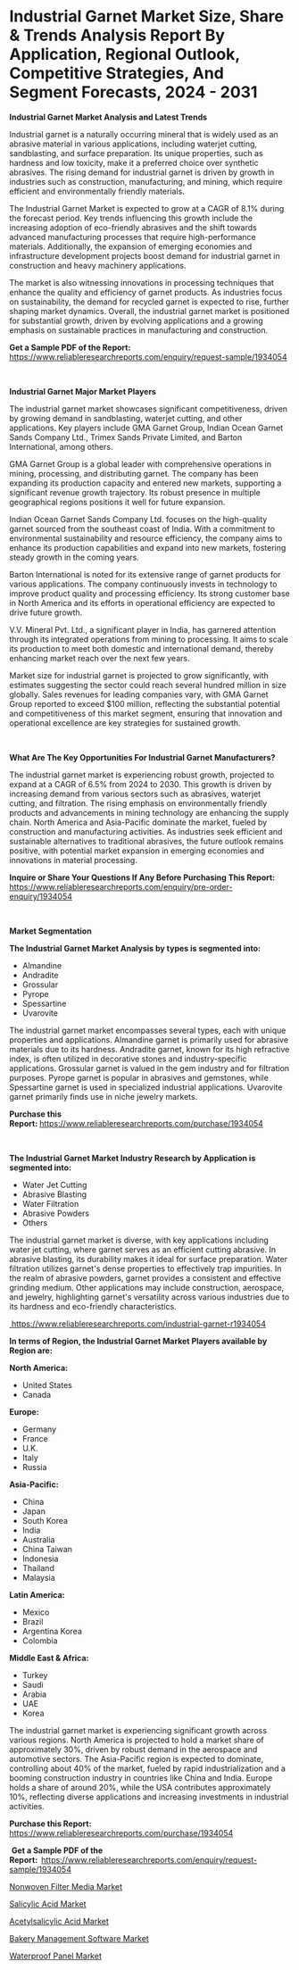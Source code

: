 <p><h1>Industrial Garnet Market Size, Share & Trends Analysis Report By Application, Regional Outlook, Competitive Strategies, And Segment Forecasts, 2024 - 2031</h1></p><p><strong>Industrial Garnet Market Analysis and Latest Trends</strong></p>
<p><p>Industrial garnet is a naturally occurring mineral that is widely used as an abrasive material in various applications, including waterjet cutting, sandblasting, and surface preparation. Its unique properties, such as hardness and low toxicity, make it a preferred choice over synthetic abrasives. The rising demand for industrial garnet is driven by growth in industries such as construction, manufacturing, and mining, which require efficient and environmentally friendly materials.</p><p>The Industrial Garnet Market is expected to grow at a CAGR of 8.1% during the forecast period. Key trends influencing this growth include the increasing adoption of eco-friendly abrasives and the shift towards advanced manufacturing processes that require high-performance materials. Additionally, the expansion of emerging economies and infrastructure development projects boost demand for industrial garnet in construction and heavy machinery applications.</p><p>The market is also witnessing innovations in processing techniques that enhance the quality and efficiency of garnet products. As industries focus on sustainability, the demand for recycled garnet is expected to rise, further shaping market dynamics. Overall, the industrial garnet market is positioned for substantial growth, driven by evolving applications and a growing emphasis on sustainable practices in manufacturing and construction.</p></p>
<p><strong>Get a Sample PDF of the Report:&nbsp;</strong> <a href="https://www.reliableresearchreports.com/enquiry/request-sample/1934054?utm_campaign=10&utm_medium=2&utm_source=Github&utm_content=ia&utm_term=14112024&utm_id=industrial-garnet">https://www.reliableresearchreports.com/enquiry/request-sample/1934054</a></p>
<p>&nbsp;</p>
<p><strong>Industrial Garnet Major Market Players</strong></p>
<p><p>The industrial garnet market showcases significant competitiveness, driven by growing demand in sandblasting, waterjet cutting, and other applications. Key players include GMA Garnet Group, Indian Ocean Garnet Sands Company Ltd., Trimex Sands Private Limited, and Barton International, among others.</p><p>GMA Garnet Group is a global leader with comprehensive operations in mining, processing, and distributing garnet. The company has been expanding its production capacity and entered new markets, supporting a significant revenue growth trajectory. Its robust presence in multiple geographical regions positions it well for future expansion.</p><p>Indian Ocean Garnet Sands Company Ltd. focuses on the high-quality garnet sourced from the southeast coast of India. With a commitment to environmental sustainability and resource efficiency, the company aims to enhance its production capabilities and expand into new markets, fostering steady growth in the coming years.</p><p>Barton International is noted for its extensive range of garnet products for various applications. The company continuously invests in technology to improve product quality and processing efficiency. Its strong customer base in North America and its efforts in operational efficiency are expected to drive future growth.</p><p>V.V. Mineral Pvt. Ltd., a significant player in India, has garnered attention through its integrated operations from mining to processing. It aims to scale its production to meet both domestic and international demand, thereby enhancing market reach over the next few years.</p><p>Market size for industrial garnet is projected to grow significantly, with estimates suggesting the sector could reach several hundred million in size globally. Sales revenues for leading companies vary, with GMA Garnet Group reported to exceed $100 million, reflecting the substantial potential and competitiveness of this market segment, ensuring that innovation and operational excellence are key strategies for sustained growth.</p></p>
<p>&nbsp;</p>
<p><strong>What Are The Key Opportunities For Industrial Garnet Manufacturers?</strong></p>
<p><p>The industrial garnet market is experiencing robust growth, projected to expand at a CAGR of 6.5% from 2024 to 2030. This growth is driven by increasing demand from various sectors such as abrasives, waterjet cutting, and filtration. The rising emphasis on environmentally friendly products and advancements in mining technology are enhancing the supply chain. North America and Asia-Pacific dominate the market, fueled by construction and manufacturing activities. As industries seek efficient and sustainable alternatives to traditional abrasives, the future outlook remains positive, with potential market expansion in emerging economies and innovations in material processing.</p></p>
<p><strong>Inquire or Share Your Questions If Any Before Purchasing This Report:</strong> <a href="https://www.reliableresearchreports.com/enquiry/pre-order-enquiry/1934054?utm_campaign=10&utm_medium=2&utm_source=Github&utm_content=ia&utm_term=14112024&utm_id=industrial-garnet">https://www.reliableresearchreports.com/enquiry/pre-order-enquiry/1934054</a></p>
<p>&nbsp;</p>
<p><strong>Market Segmentation</strong></p>
<p><strong>The Industrial Garnet Market Analysis by types is segmented into:</strong></p>
<p><ul><li>Almandine</li><li>Andradite</li><li>Grossular</li><li>Pyrope</li><li>Spessartine</li><li>Uvarovite</li></ul></p>
<p><p>The industrial garnet market encompasses several types, each with unique properties and applications. Almandine garnet is primarily used for abrasive materials due to its hardness. Andradite garnet, known for its high refractive index, is often utilized in decorative stones and industry-specific applications. Grossular garnet is valued in the gem industry and for filtration purposes. Pyrope garnet is popular in abrasives and gemstones, while Spessartine garnet is used in specialized industrial applications. Uvarovite garnet primarily finds use in niche jewelry markets.</p></p>
<p><strong>Purchase this Report:&nbsp;</strong><a href="https://www.reliableresearchreports.com/purchase/1934054?utm_campaign=10&utm_medium=2&utm_source=Github&utm_content=ia&utm_term=14112024&utm_id=industrial-garnet">https://www.reliableresearchreports.com/purchase/1934054</a></p>
<p>&nbsp;</p>
<p><strong>The Industrial Garnet Market Industry Research by Application is segmented into:</strong></p>
<p><ul><li>Water Jet Cutting</li><li>Abrasive Blasting</li><li>Water Filtration</li><li>Abrasive Powders</li><li>Others</li></ul></p>
<p><p>The industrial garnet market is diverse, with key applications including water jet cutting, where garnet serves as an efficient cutting abrasive. In abrasive blasting, its durability makes it ideal for surface preparation. Water filtration utilizes garnet's dense properties to effectively trap impurities. In the realm of abrasive powders, garnet provides a consistent and effective grinding medium. Other applications may include construction, aerospace, and jewelry, highlighting garnet's versatility across various industries due to its hardness and eco-friendly characteristics.</p></p>
<p><a href="https://www.reliableresearchreports.com/industrial-garnet-r1934054?utm_campaign=10&utm_medium=2&utm_source=Github&utm_content=ia&utm_term=14112024&utm_id=industrial-garnet">&nbsp;https://www.reliableresearchreports.com/industrial-garnet-r1934054</a></p>
<p><strong>In terms of Region, the Industrial Garnet Market Players available by Region are:</strong></p>
<p>
    <p> <strong> North America: </strong>
        <ul>
            <li>United States</li>
            <li>Canada</li>
        </ul>
        </p> 
    <p> <strong> Europe: </strong>
        <ul>
            <li>Germany</li>
            <li>France</li>
            <li>U.K.</li>
            <li>Italy</li>
            <li>Russia</li>
        </ul>
        </p> 
    <p> <strong> Asia-Pacific: </strong>
        <ul>
            <li>China</li>
            <li>Japan</li>
            <li>South Korea</li>
            <li>India</li>
            <li>Australia</li>
            <li>China Taiwan</li>
            <li>Indonesia</li>
            <li>Thailand</li>
            <li>Malaysia</li>
        </ul>
        </p> 
    <p> <strong> Latin America: </strong>
        <ul>
            <li>Mexico</li>
            <li>Brazil</li>
            <li>Argentina Korea</li>
            <li>Colombia</li>
        </ul>
        </p> 
    <p> <strong> Middle East & Africa: </strong>
        <ul>
            <li>Turkey</li>
            <li>Saudi</li>
            <li>Arabia</li>
            <li>UAE</li>
            <li>Korea</li>
        </ul>
    </p>
    </p>
<p><p>The industrial garnet market is experiencing significant growth across various regions. North America is projected to hold a market share of approximately 30%, driven by robust demand in the aerospace and automotive sectors. The Asia-Pacific region is expected to dominate, controlling about 40% of the market, fueled by rapid industrialization and a booming construction industry in countries like China and India. Europe holds a share of around 20%, while the USA contributes approximately 10%, reflecting diverse applications and increasing investments in industrial activities.</p></p>
<p><strong>Purchase this Report: </strong><a href="https://www.reliableresearchreports.com/purchase/1934054?utm_campaign=10&utm_medium=2&utm_source=Github&utm_content=ia&utm_term=14112024&utm_id=industrial-garnet">https://www.reliableresearchreports.com/purchase/1934054</a></p>
<p>&nbsp;<strong>Get a Sample PDF of the Report:&nbsp;&nbsp;</strong><a href="https://www.reliableresearchreports.com/enquiry/request-sample/1934054?utm_campaign=10&utm_medium=2&utm_source=Github&utm_content=ia&utm_term=14112024&utm_id=industrial-garnet">https://www.reliableresearchreports.com/enquiry/request-sample/1934054</a></p>
<p><strong></strong></p>
<p><p><a href="https://github.com/mahnoor2003/Market-Research-Report-List-6/blob/main/nonwoven-filter-media-market.md?utm_campaign=10&utm_medium=2&utm_source=Github&utm_content=ia&utm_term=14112024&utm_id=industrial-garnet">Nonwoven Filter Media Market</a></p><p><a href="https://www.linkedin.com/pulse/sustainability-trends-salicylic-acid-industry-market-gjsbf?utm_campaign=10&utm_medium=2&utm_source=Github&utm_content=ia&utm_term=14112024&utm_id=industrial-garnet">Salicylic Acid Market</a></p><p><a href="https://www.linkedin.com/pulse/analyzing-global-acetylsalicylic-acid-market-growth-prospects-bxerf?utm_campaign=10&utm_medium=2&utm_source=Github&utm_content=ia&utm_term=14112024&utm_id=industrial-garnet">Acetylsalicylic Acid Market</a></p><p><a href="https://issuu.com/reportprime-2/docs/bakery-management-software-market-s_b4364060b2bf12?utm_campaign=10&utm_medium=2&utm_source=Github&utm_content=ia&utm_term=14112024&utm_id=industrial-garnet">Bakery Management Software Market</a></p><p><a href="https://github.com/BryceTownsendr/Market-Research-Report-List-7/blob/main/waterproof-panel-market.md?utm_campaign=10&utm_medium=2&utm_source=Github&utm_content=ia&utm_term=14112024&utm_id=industrial-garnet">Waterproof Panel Market</a></p></p>